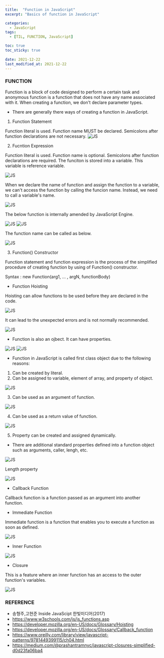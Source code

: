 ```yaml
---
title:  "Function in JavaScript"
excerpt: "Basics of function in JavaScript"

categories:
  - JavaScript
tags:
  - [TIL, FUNCTION, JavaScript]

toc: true
toc_sticky: true
 
date: 2021-12-22
last_modified_at: 2021-12-22
---
```

### FUNCTION
Function is a block of code designed to perform a certain task and anonymous function is a function that does not have any name associated with it. When creating a function, we don't declare parameter types.

* There are generally there ways of creating a function in JavaScript.

1. Function Statement

Function literal is used.
Function name MUST be declared. 
Semicolons after function declarations are not necessary.
![JS](/img/JavaScript/js2/2021-12-22-JS2-1.jpg)

2. Fucntion Expression

Function literal is used.
Function name is optional.
Semicolons after function declarations are required.
The funciton is stored into a variable.
This variable is reference variable.

![JS](/img/JavaScript/js2/2021-12-22-JS2-2.jpg)

When we declare the name of function and assign the function to a variable, we can't access the function by calling the funcion name. Instead, we need to call a variable's name.

![JS](/img/JavaScript/js2/2021-12-22-JS2-3.jpg)

The below function is internally amended by JavaScript Engine.

![JS](/img/JavaScript/js2/2021-12-22-JS2-4.jpg)
![JS](/img/JavaScript/js2/2021-12-22-JS2-5.jpg)

The function name can be called as below.

![JS](/img/JavaScript/js2/2021-12-22-JS2-6.jpg)

3. Function() Constructor 

Function statement and function expression is the process of the simplified procedure of creating function by using of Function() constructor.

Syntax :
new Function(arg1, ... , argN, functionBody)

* Function Hoisting

Hoisting can allow functions to be used before they are declared in the code.

![JS](/img/JavaScript/js2/2021-12-22-JS2-7.jpg)

It can lead to the unexpected errors and is not normally recommended.

![JS](/img/JavaScript/js2/2021-12-22-JS2-8.jpg)

* Function is also an ojbect. It can have properties.

![JS](/img/JavaScript/js2/2021-12-22-JS2-9.jpg)
![JS](/img/JavaScript/js2/2021-12-22-JS2-10.jpg)

* Function in JavaScript is called first class object due to the following reasons:

1. Can be created by literal.
2. Can be assigned to variable, element of array, and property of object.

![JS](/img/JavaScript/js2/2021-12-22-JS2-11.jpg)

3. Can be used as an argument of function.

![JS](/img/JavaScript/js2/2021-12-22-JS2-12.jpg)

4. Can be used as a return value of function.

![JS](/img/JavaScript/js2/2021-12-22-JS2-13.jpg)

5. Property can be created and assigned dynamically.

* There are additional standard properties defined into a function object such as arguments, caller, lengh, etc.

![JS](/img/JavaScript/js2/2021-12-22-JS2-14.jpg)

Length property

![JS](/img/JavaScript/js2/2021-12-22-JS2-15.jpg)

* Callback Function

Callback function is a function passed as an argument into another function.

* Immediate Function

Immediate function is a function that enables you to execute a function as soon as defined.

![JS](/img/JavaScript/js2/2021-12-22-JS2-16.jpg)

* Inner Function

![JS](/img/JavaScript/js2/2021-12-22-JS2-17.jpg)

* Closure

This is a feature where an inner function has an access to the outer function's variables.

![JS](/img/JavaScript/js2/2021-12-22-JS2-18.jpg)


### REFERENCE 
* 송형주,고현준 Inside JavaScipt 한빛미디어(2017)
* https://www.w3schools.com/js/js_functions.asp
* https://developer.mozilla.org/en-US/docs/Glossary/Hoisting
* https://developer.mozilla.org/en-US/docs/Glossary/Callback_function
* https://www.oreilly.com/library/view/javascript-patterns/9781449399115/ch04.html
* https://medium.com/@prashantramnyc/javascript-closures-simplified-d0d23fa06ba4




